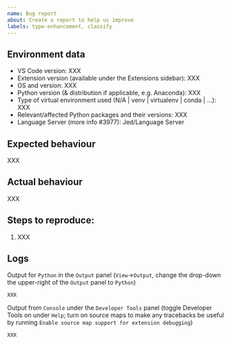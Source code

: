 ```yaml
---
name: Bug report
about: Create a report to help us improve
labels: type-enhancement, classify
---
```


<!-- Please search existing issues to avoid creating duplicates. -->

## Environment data

- VS Code version: XXX
- Extension version (available under the Extensions sidebar): XXX
- OS and version: XXX
- Python version (& distribution if applicable, e.g. Anaconda): XXX
- Type of virtual environment used (N/A | venv | virtualenv | conda | ...): XXX
- Relevant/affected Python packages and their versions: XXX
- Language Server (more info #3977): Jed/Language Server

## Expected behaviour

XXX

## Actual behaviour

XXX

## Steps to reproduce:
1. XXX

<!--
Note: If you think a GIF of what is happening would be helpful, consider tools like https://www.cockos.com/licecap/, https://github.com/phw/peek or https://www.screentogif.com/ .
-->

## Logs
Output for `Python` in the `Output` panel (`View`→`Output`, change the drop-down the upper-right of the `Output` panel to `Python`)

```
XXX
```

Output from `Console` under the `Developer Tools` panel (toggle Developer Tools on under `Help`; turn on source maps to make any tracebacks be useful by running `Enable source map support for extension debugging`)

```
XXX
```

